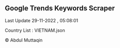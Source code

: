 

## Google Trends Keywords Scraper 
 
Last Update 29-11-2022 , 05:08:01

Country List :
VIETNAM.json



© Abdul Muttaqin 
